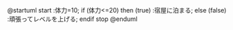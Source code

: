 @startuml
start
:体力=10;
if (体力<=20) then (true)
  :宿屋に泊まる;
else (false)
  :頑張ってレベルを上げる;
endif
stop
@enduml

